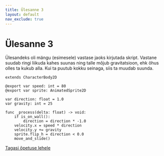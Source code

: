 ```yaml
---
title: Ülesanne 3
layout: default
nav_exclude: true
---
```


# Ülesanne 3

Ülesandeks oli mängu (esimesele) vastase jaoks kirjutada skript. Vastane suudab ringi liikuda kahes suunas ning talle mõjub gravitatsioon, ehk õhus olles ta kukub alla. Kui ta puutub kokku seinaga, siis ta muudab suunda.

```gdscript
extends CharacterBody2D

@export var speed: int = 80
@export var sprite: AnimatedSprite2D

var direction: float = 1.0
var gravity: int = 25

func _process(delta: float) -> void:
	if is_on_wall():
		direction = direction * -1.0
	velocity.x = speed * direction
	velocity.y += gravity
	sprite.flip_h = direction < 0.0
	move_and_slide()
```

[Tagasi õpetuse lehele](../2d-mang/vastane#ülesanne-3)